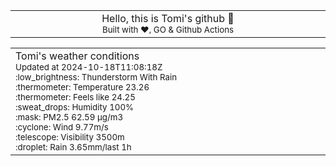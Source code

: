 
<div align="center">
<table>
<tbody>
<td align="center">
<img width="2000" height="0"><br>
Hello, this is Tomi's github 👋<br>
<sup>Built with ❤️, GO & Github Actions</sup><br>
<img width="2000" height="0">
</td>
</tbody>
</table>
</div>
<table>
<tbody>
<td align="left">
<img width="2000" height="0"><br>
Tomi's weather conditions<br>
<sup>Updated at 2024-10-18T11:08:18Z</sup><br>
<sup>:low_brightness: Thunderstorm With Rain</sup><br>
<sup>:thermometer: Temperature 23.26 </sup><br>
<sup>:thermometer: Feels like 24.25</sup><br>
<sup>:sweat_drops: Humidity 100%</sup><br>
<sup>:mask: PM2.5 62.59 μg/m3</sup><br>
<sup>:cyclone: Wind 9.77m/s </sup><br>
<sup>:telescope: Visibility 3500m </sup><br>
<sup>:droplet: Rain 3.65mm/last 1h </sup><br>
<img width="2000" height="0">
</td>
<td align="left">
<img width="2000" height="0"><br>
<br>
<img width="2000" height="0">
</td>
</tbody>
</table>
</div>
    